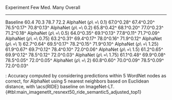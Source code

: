 Experiment                      Few        Med.        Many     Overall
-----------------------  ----------  ----------  ----------  ----------
Baseline                       60.4        70.3        78.7        72.2
AlphaNet (_ρ_\ =\ 0.1)   67.0^0.28^  67.4^0.20^  76.5^0.17^  70.8^0.13^
AlphaNet (_ρ_\ =\ 0.2)   65.8^0.42^  68.1^0.20^  77.0^0.23^  71.2^0.18^
AlphaNet (_ρ_\ =\ 0.5)   64.0^0.35^  69.1^0.13^  77.8^0.11^  71.7^0.09^
AlphaNet (_ρ_\ =\ 0.75)  63.2^0.31^  69.4^0.17^  78.0^0.16^  71.9^0.12^
AlphaNet (_ρ_\ =\ 1)     62.7^0.64^  69.5^0.17^  78.2^0.15^  71.9^0.10^
AlphaNet (_ρ_\ =\ 1.25)  61.9^0.67^  69.7^0.12^  78.4^0.10^  72.0^0.06^
AlphaNet (_ρ_\ =\ 1.5)   61.2^0.65^  69.9^0.12^  78.5^0.12^  72.0^0.03^
AlphaNet (_ρ_\ =\ 1.75)  61.1^0.48^  69.9^0.08^  78.5^0.05^  72.0^0.05^
AlphaNet (_ρ_\ =\ 2)     60.8^0.60^  70.0^0.09^  78.5^0.09^  72.0^0.03^

: Accuracy computed by considering predictions within 5 WordNet nodes as correct, for AlphaNet using 5 nearest neighbors based on Euclidean distance, with \acs{RIDE} baseline on ImageNet-LT. {#tbl:main_imagenetlt_resnext50_ride_semantic5_adjusted_top1}
